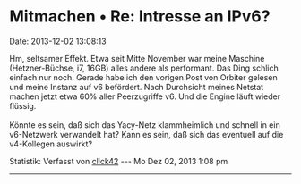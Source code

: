 Mitmachen • Re: Intresse an IPv6?
=================================

Date: 2013-12-02 13:08:13

Hm, seltsamer Effekt. Etwa seit Mitte November war meine Maschine
(Hetzner-Büchse, i7, 16GB) alles andere als performant. Das Ding schlich
einfach nur noch. Gerade habe ich den vorigen Post von Orbiter gelesen
und meine Instanz auf v6 befördert. Nach Durchsicht meines Netstat
machen jetzt etwa 60% aller Peerzugriffe v6. Und die Engine läuft wieder
flüssig.\
\
Könnte es sein, daß sich das Yacy-Netz klammheimlich und schnell in ein
v6-Netzwerk verwandelt hat? Kann es sein, daß sich das eventuell auf die
v4-Kollegen auswirkt?

Statistik: Verfasst von
[click42](http://forum.yacy-websuche.de/memberlist.php?mode=viewprofile&u=8808)
--- Mo Dez 02, 2013 1:08 pm

------------------------------------------------------------------------
